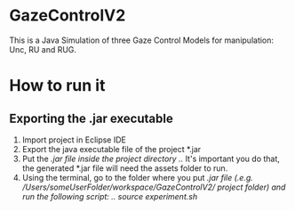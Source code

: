 GazeControlV2
=============

This is a Java Simulation of three Gaze Control Models for manipulation: Unc, RU and RUG.


# How to run it

## Exporting the .jar executable

1. Import project in Eclipse IDE
2. Export the java executable file of the project *.jar 
3. Put the *.jar file inside the project directory
..* It's important you do that, the generated *.jar file will need the assets folder to run.
4. Using the terminal, go to the folder where you put *.jar file (.e.g. /Users/someUserFolder/workspace/GazeControlV2/ project folder) and run the following script:
..*  *source experiment.sh*

